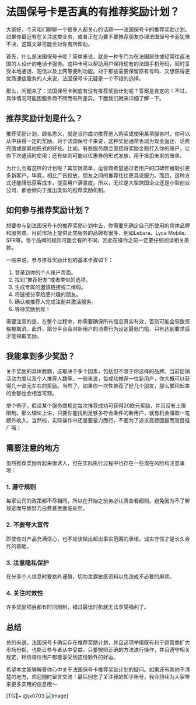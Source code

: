 # 法国保号卡是否真的有推荐奖励计划？

大家好，今天咱们聊聊一个很多人都关心的话题——法国保号卡的推荐奖励计划。如果你最近有在关注这类业务，或者正在为要不要推荐朋友办理法国保号卡而犹豫不决，这篇文章可能会对你有所帮助。

首先，什么是法国保号卡呢？简单来说，就是一种专门为在法国居住或经常往返法国的人设计的电话卡服务。这种卡可以帮助用户保持现有的法国手机号码，同时享受本地通话、短信以及上网等便利功能。对于那些需要保留原有号码、又想获得更优质通信服务的人来说，法国保号卡无疑是一个不错的选择。

那么，问题来了：法国保号卡到底有没有推荐奖励计划呢？答案是肯定的！不过，具体情况可能因服务商不同而有所差异。下面我们就来详细了解一下。

## 推荐奖励计划是什么？

推荐奖励计划，顾名思义，就是当你成功推荐他人购买或使用某项服务时，你可以从中获得一定的奖励。对于法国保号卡来说，这种奖励通常表现为现金返还、话费充值或是其他形式的好处。比如，有些服务商会直接将奖励金额打入你的账户，让你下次通话时使用；还有些则可能以优惠券的形式发放，用于抵扣未来的账单。

为什么会有这样的计划呢？其实很简单，运营商希望通过老用户的口碑传播吸引更多新客户。毕竟，相比广告投放，朋友之间的推荐往往更具说服力。而且，这种方式还能降低获客成本，提高用户满意度。所以，无论是大型跨国企业还是小型创业公司，都会倾向于推出类似的推荐奖励机制。

## 如何参与推荐奖励计划？

想要参与到法国保号卡的推荐奖励计划中去，你需要先确定自己所使用的具体品牌和服务商。目前市场上提供此类服务的品牌有很多，例如Lebara、Lyca Mobile、SFR等。每个品牌的规则可能会有所不同，因此在操作之前一定要仔细阅读相关条款。

一般来说，参与推荐奖励计划的基本步骤如下：

1. 登录到你的个人账户页面。
2. 找到“推荐好友”或者类似的选项。
3. 生成专属的邀请链接或二维码。
4. 将链接分享给感兴趣的朋友。
5. 确认被推荐人完成注册并激活服务。
6. 等待奖励到账！

需要注意的是，在整个过程中，你需要确保所有信息真实有效，否则可能会导致资格被取消。此外，部分平台会对新用户的消费行为设定最低门槛，只有达到要求后才能领取奖励。

## 我能拿到多少奖励？

关于奖励的具体数额，这取决于多个因素，包括但不限于你选择的品牌、当前促销活动力度以及个人推荐人数等。一般来说，每成功推荐一位新用户，你大概可以获得几十欧元左右的奖励。当然了，如果你一次性推荐了好几个朋友，那么累积起来的金额也会相当可观。

举个例子，假设某个服务商规定每次推荐成功可获得20欧元奖励，并且没有上限限制。那么理论上讲，只要你能找到足够多符合条件的新用户，就有机会赚取一笔额外收入。当然啦，实际操作中还是要量力而行，不要为了追求高额回报而盲目推广哦！

## 需要注意的地方

虽然推荐奖励听起来很诱人，但在实际执行过程中也存在一些潜在风险和注意事项：

### 1. 遵守规则
每家公司的政策都不尽相同，所以在开始之前务必认真查看细则。避免因为不了解规定而导致努力白费甚至面临处罚。

### 2. 不要夸大宣传
即使你对产品充满信心，也不应该做出超出事实范围的承诺。诚实守信才是长久合作的基础。

### 3. 注意隐私保护
在分享个人信息时要格外谨慎，切勿泄露敏感资料以免造成不必要的麻烦。

### 4. 关注时效性
许多奖励项目都有时间限制，错过最佳时机就无法享受福利了。

## 总结

总的来说，法国保号卡确实存在推荐奖励计划，并且这项举措既有利于运营商扩大市场份额，也能让参与者从中受益。只要按照正确的方法进行操作，并且遵守相关规定，相信每位用户都能享受到这份额外的好运。

希望本文能够解答你心中关于法国保号卡推荐奖励计划的疑问。如果还有其他不清楚的地方，欢迎随时留言交流！最后别忘了关注我的知乎账号，我会持续为大家带来更多实用的信息哦～

[TG💪+ @jx0703 ![Image](https://github.com/user-attachments/assets/dbca1d08-cadb-493c-b0ec-ad6f7a83f270)]